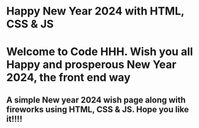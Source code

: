 # Happy New Year 2024 with HTML, CSS & JS
# Welcome to Code HHH. Wish you all Happy and prosperous New Year 2024, the front end way

## A simple New year 2024 wish page along with fireworks using HTML, CSS & JS. Hope you like it!!!!


